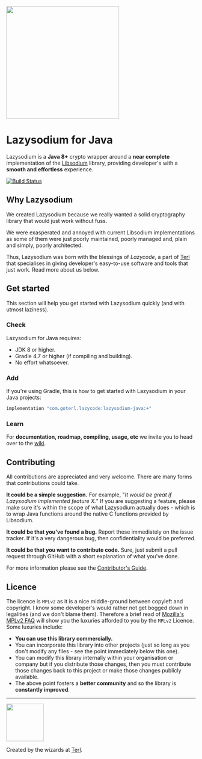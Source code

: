 <img width="300" style="display: inline;" src="https://filedn.com/lssh2fV92SE8dRT5CWJvvSy/lazysodium.png" />


# Lazysodium for Java

Lazysodium is a **Java 8+** crypto wrapper around a **near complete** implementation of the [Libsodium](https://github.com/jedisct1/libsodium) library, providing developer's with a **smooth and effortless** experience. 


[![Build Status](https://semaphoreci.com/api/v1/terl/lazysodium-java/branches/master/badge.svg)](https://semaphoreci.com/terl/lazysodium-java)

## Why Lazysodium
We created Lazysodium because we really wanted a solid cryptography library that would just work without fuss.

We were exasperated and annoyed with current Libsodium implementations as some of them were just poorly maintained, poorly managed and, plain and simply, poorly architected.

Thus, Lazysodium was born with the blessings of *Lazycode*, a part of [Terl](https://terl.co) that specialises in giving developer's easy-to-use software and tools that just work. Read more about us below.



## Get started

This section will help you get started with Lazysodium quickly (and with utmost laziness).

### Check
Lazysodium for Java requires:

* JDK 8 or higher.
* Gradle 4.7 or higher (if compiling and building).
* No effort whatsoever.


### Add 
If you're using Gradle, this is how to get started with Lazysodium in your Java projects:

```sh
implementation "com.goterl.lazycode:lazysodium-java:+"
```

### Learn
For **documentation, roadmap, compiling, usage, etc** we invite you to head over to the [wiki](https://github.com/terl/lazysodium-java/wiki).


## Contributing
All contributions are appreciated and very welcome. There are many forms that contributions could take.

**It could be a simple suggestion.** For example, "*It would be great if Lazysodium implemented feature X.*" If you are suggesting a feature, please make sure it's within the scope of what Lazysodium actually does - which is to wrap Java functions around the native C functions provided by Libsodium.

**It could be that you've found a bug.** Report these immediately on the issue tracker. If it's a very dangerous bug, then confidentiality would be preferred. 

**It could be that you want to contribute code.** Sure, just submit a pull request through GitHub with a short explanation of what you've done. 

For more information please see the [Contributor's Guide](https://github.com/terl/lazysodium-java/wiki/Contributor%27s-Guide).


## Licence
The licence is `MPLv2` as it is a nice middle-ground between copyleft and copyright. I know some developer's would rather not get bogged down in legalities (and we don't blame them). Therefore a brief read of [Mozilla's MPLv2 FAQ](https://www.mozilla.org/en-US/MPL/2.0/FAQ/#apply) will show you the luxuries afforded to you by the `MPLv2` Licence. Some luxuries include:

 * **You can use this library commercially.** 
 * You can incorporate this library into other projects (just so long as you don't modify any files - see the point immediately below this one).
 * You can modify this library internally within your organisation or company but if you distribute those changes, then you must contribute those changes back to this project or make those changes publicly available.
 * The above point fosters a **better community** and so the library is **constantly improved**.
 
 

---

<a href="https://terl.co"><img width="100" style="float: left: display: inline;" src="https://filedn.com/lssh2fV92SE8dRT5CWJvvSy/terl_slant.png" /></a>

Created by the wizards at [Terl](https://terl.co).

